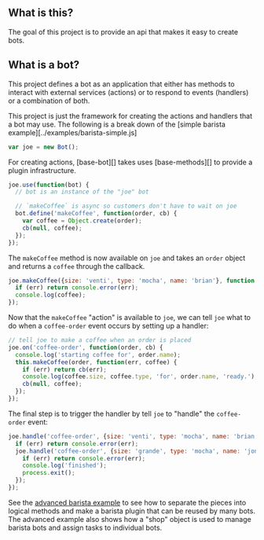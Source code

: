 ## What is this?

The goal of this project is to provide an api that makes it easy to create bots. 


## What is a bot?

This project defines a bot as an application that either has methods to interact with external services (actions) or to respond to events (handlers) or a combination of both.

This project is just the framework for creating the actions and handlers that a bot may use.
The following is a break down of the [simple barista example][../examples/barista-simple.js]

```js
var joe = new Bot();
```

For creating actions, [base-bot][] takes uses [base-methods][] to provide a plugin infrastructure.

```js
joe.use(function(bot) {
  // bot is an instance of the "joe" bot

  // `makeCoffee` is async so customers don't have to wait on joe
  bot.define('makeCoffee', function(order, cb) {
    var coffee = Object.create(order);
    cb(null, coffee);
  });
});
```

The `makeCoffee` method is now available on `joe` and takes an `order` object and returns a `coffee` through the callback.

```js
joe.makeCoffee({size: 'venti', type: 'mocha', name: 'brian'}, function(err, coffee) {
  if (err) return console.error(err);
  console.log(coffee);
});
```

Now that the `makeCoffee` "action" is available to `joe`, we can tell `joe` what to do when a `coffee-order` event occurs by setting up a handler:

```js
// tell joe to make a coffee when an order is placed
joe.on('coffee-order', function(order, cb) {
  console.log('starting coffee for', order.name);
  this.makeCoffee(order, function(err, coffee) {
    if (err) return cb(err);
    console.log(coffee.size, coffee.type, 'for', order.name, 'ready.');
    cb(null, coffee);
  });
});
```

The final step is to trigger the handler by tell `joe` to "handle" the `coffee-order` event:

```js
joe.handle('coffee-order', {size: 'venti', type: 'mocha', name: 'brian'}, function(err, coffee) {
  if (err) return console.error(err);
  joe.handle('coffee-order', {size: 'grande', type: 'mocha', name: 'jon'}, function(err, coffee) {
    if (err) return console.error(err);
    console.log('finished');
    process.exit();
  });
});
```

See the [advanced barista example](../examples/barista-advanced.js) to see how to separate the pieces into logical methods and make a barista plugin that can be reused by many bots. The advanced example also shows how a "shop" object is used to manage barista bots and assign tasks to individual bots.
